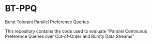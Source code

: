 # BT-PPQ
Burst Tolerant Parallel Preference Queries

This repository contains the code used to evaluate "Parallel Contnuous Preference Queries over Out-of-Order and Bursty Data Streams"

